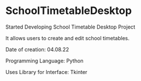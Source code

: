 # SchoolTimetableDesktop
Started Developing School Timetable Desktop Project

It allows users to create and edit school timetables.

Date of creation: 04.08.22

Programming Language: Python

Uses Library for Interface: Tkinter
